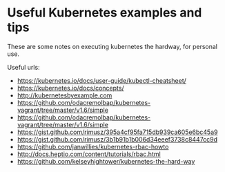 # Useful Kubernetes examples and tips

These are some notes on executing kubernetes the hardway, for personal use.

Useful urls:

* https://kubernetes.io/docs/user-guide/kubectl-cheatsheet/
* https://kubernetes.io/docs/concepts/
* http://kubernetesbyexample.com
* https://github.com/odacremolbap/kubernetes-vagrant/tree/master/v1.6/simple
* https://github.com/odacremolbap/kubernetes-vagrant/tree/master/v1.6/simple
* https://gist.github.com/rimusz/395a4cf95fa715db939ca605e6bc45a9
* https://gist.github.com/rimusz/3b1b91b1b006d34eeef3738c8447cc9d
* https://github.com/janwillies/kubernetes-rbac-howto
* http://docs.heptio.com/content/tutorials/rbac.html
* https://github.com/kelseyhightower/kubernetes-the-hard-way
